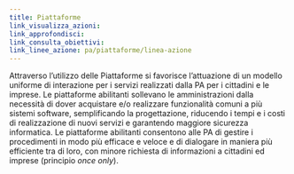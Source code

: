 ```yaml
---
title: Piattaforme
link_visualizza_azioni:
link_approfondisci:
link_consulta_obiettivi:
link_linee_azione: pa/piattaforme/linea-azione
---
```


Attraverso l’utilizzo delle Piattaforme si favorisce l’attuazione di un modello
uniforme di interazione per i servizi realizzati dalla PA per i cittadini e le
imprese. Le piattaforme abilitanti sollevano le amministrazioni dalla necessità
di dover acquistare e/o realizzare funzionalità comuni a più sistemi software,
semplificando la progettazione, riducendo i tempi e i costi di realizzazione di
nuovi servizi e garantendo maggiore sicurezza informatica.
Le piattaforme abilitanti consentono alle PA di gestire i procedimenti in modo
più efficace e veloce e di dialogare in maniera più efficiente tra di loro, con
minore richiesta di informazioni a cittadini ed imprese (principio _once only_).
